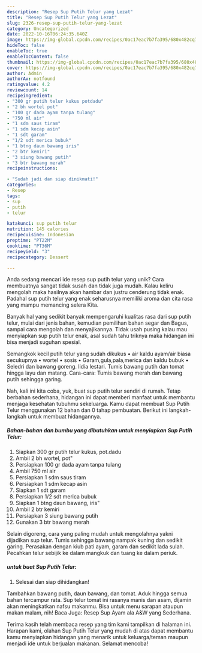 ```yaml
---
description: "Resep Sup Putih Telur yang Lezat"
title: "Resep Sup Putih Telur yang Lezat"
slug: 2326-resep-sup-putih-telur-yang-lezat
category: Uncategorized
date: 2022-10-16T06:24:35.640Z
image: https://img-global.cpcdn.com/recipes/0ac17eac7b7fa395/680x482cq70/sup-putih-telur-foto-resep-utama.jpg
hideToc: false
enableToc: true
enableTocContent: false
thumbnail: https://img-global.cpcdn.com/recipes/0ac17eac7b7fa395/680x482cq70/sup-putih-telur-foto-resep-utama.jpg
cover: https://img-global.cpcdn.com/recipes/0ac17eac7b7fa395/680x482cq70/sup-putih-telur-foto-resep-utama.jpg
author: Admin
authorAv: notfound
ratingvalue: 4.2
reviewcount: 14
recipeingredient:
- "300 gr putih telur kukus potdadu"
- "2 bh wortel pot"
- "100 gr dada ayam tanpa tulang"
- "750 ml air"
- "1 sdm saus tiram"
- "1 sdm kecap asin"
- "1 sdt garam"
- "1/2 sdt merica bubuk"
- "1 btng daun bawang iris"
- "2 btr kemiri"
- "3 siung bawang putih"
- "3 btr bawang merah"
recipeinstructions:

- "Sudah jadi dan siap dinikmati!"
categories:
- Resep
tags:
- sup
- putih
- telur

katakunci: sup putih telur 
nutrition: 145 calories
recipecuisine: Indonesian
preptime: "PT22M"
cooktime: "PT36M"
recipeyield: "3"
recipecategory: Dessert

---
```





Anda sedang mencari ide resep sup putih telur yang unik? Cara membuatnya sangat tidak susah dan tidak juga mudah. Kalau keliru mengolah maka hasilnya akan hambar dan justru cenderung tidak enak. Padahal sup putih telur yang enak seharusnya memiliki aroma dan cita rasa yang mampu memancing selera Kita.





Banyak hal yang sedikit banyak mempengaruhi kualitas rasa dari sup putih telur, mulai dari jenis bahan, kemudian pemilihan bahan segar dan Bagus, sampai cara mengolah dan menyajikannya. Tidak usah pusing kalau mau menyiapkan sup putih telur enak,      asal sudah tahu triknya maka hidangan ini bisa menjadi suguhan spesial.














Semangkok kecil putih telur yang sudah dikukus • air kaldu ayam/air biasa secukupnya • wortel • sosis • Garam,gula,pala,merica dan kaldu bubuk • Seledri dan bawang goreng. lidia lestari. Tumis bawang putih dan tomat hingga layu dan matang. Cara-cara: Tumis bawang merah dan bawang putih sehingga garing.






Nah, kali ini kita coba, yuk, buat sup putih telur sendiri di rumah. Tetap berbahan sederhana, hidangan ini dapat memberi manfaat untuk membantu menjaga kesehatan tubuhmu sekeluarga. Kamu dapat membuat Sup Putih Telur menggunakan 12 bahan dan 0 tahap pembuatan. Berikut ini langkah-langkah untuk membuat hidangannya.

<!--inarticleads1-->

##### Bahan-bahan dan bumbu yang dibutuhkan untuk menyiapkan Sup Putih Telur:

1. Siapkan 300 gr putih telur kukus, pot.dadu
1. Ambil 2 bh wortel, pot&#34;
1. Persiapkan 100 gr dada ayam tanpa tulang
1. Ambil 750 ml air
1. Persiapkan 1 sdm saus tiram
1. Persiapkan 1 sdm kecap asin
1. Siapkan 1 sdt garam
1. Persiapkan 1/2 sdt merica bubuk
1. Siapkan 1 btng daun bawang, iris&#34;
1. Ambil 2 btr kemiri
1. Persiapkan 3 siung bawang putih
1. Gunakan 3 btr bawang merah


Selain digoreng, cara yang paling mudah untuk mengolahnya yakni dijadikan sup telur. Tumis sehingga bawang nampak kuning dan sedikit garing. Perasakan dengan kiub pati ayam, garam dan sedikit lada sulah. Pecahkan telur sebijik ke dalam mangkuk dan tuang ke dalam periuk. 

<!--inarticleads2-->

#####  untuk buat Sup Putih Telur:


1. Selesai dan siap dihidangkan!

Tambahkan bawang putih, daun bawang, dan tomat. Aduk hingga semua bahan tercampur rata. Sup telur tomat ini rasanya manis dan asam, dijamin akan meningkatkan nafsu makanmu. Bisa untuk menu sarapan ataupun makan malam, nih! Baca Juga: Resep Sup Ayam ala A&amp;W yang Sederhana. 

Terima kasih telah membaca resep yang tim kami tampilkan di halaman ini. Harapan kami, olahan Sup Putih Telur yang mudah di atas dapat membantu kamu menyiapkan hidangan yang menarik untuk keluarga/teman maupun menjadi ide untuk berjualan makanan. Selamat mencoba!
